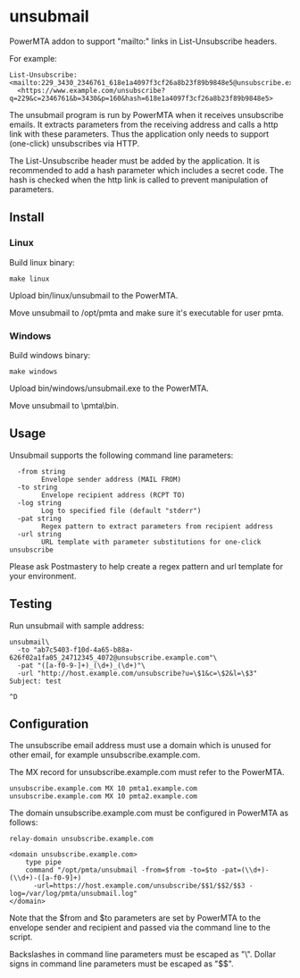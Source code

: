 # unsubmail

PowerMTA addon to support "mailto:" links in List-Unsubscribe headers.

For example:

    List-Unsubscribe: <mailto:229_3430_2346761_618e1a4097f3cf26a8b23f89b9848e5@unsubscribe.example.com>,
	  <https://www.example.com/unsubscribe?q=229&c=2346761&b=3430&p=160&hash=618e1a4097f3cf26a8b23f89b9848e5>

The unsubmail program is run by PowerMTA when it receives unsubscribe emails. It extracts parameters from the receiving address and calls a http link with these parameters. Thus the application only needs to support (one-click) unsubscribes via HTTP.

The List-Unsubscribe header must be added by the application. It is recommended to add a hash parameter which includes a secret code. The hash is checked when the http link is called to prevent manipulation of parameters. 

## Install

### Linux

Build linux binary:

	make linux

Upload bin/linux/unsubmail to the PowerMTA. 

Move unsubmail to /opt/pmta and make sure it's executable for user pmta.

### Windows

Build windows binary:

	make windows

Upload bin/windows/unsubmail.exe to the PowerMTA.

Move unsubmail to \pmta\bin.

## Usage

Unsubmail supports the following command line parameters:

	  -from string
	    	Envelope sender address (MAIL FROM)
	  -to string
	    	Envelope recipient address (RCPT TO)
	  -log string
	    	Log to specified file (default "stderr")
	  -pat string
	        Regex pattern to extract parameters from recipient address
	  -url string
	  	    URL template with parameter substitutions for one-click unsubscribe

Please ask Postmastery to help create a regex pattern and url template for your environment.

## Testing

Run unsubmail with sample address:

	unsubmail\
	  -to "ab7c5403-f10d-4a65-b88a-626f02a1fa05_24712345_4072@unsubscribe.example.com"\
	  -pat "([a-f0-9-]+)_(\d+)_(\d+)"\
	  -url "http://host.example.com/unsubscribe?u=\$1&c=\$2&l=\$3"
	Subject: test

	^D

## Configuration

The unsubscribe email address must use a domain which is unused for other email,
for example unsubscribe.example.com.

The MX record for unsubscribe.example.com must refer to the PowerMTA.

	unsubscribe.example.com MX 10 pmta1.example.com
	unsubscribe.example.com MX 10 pmta2.example.com

The domain unsubscribe.example.com must be configured in PowerMTA as follows:

	relay-domain unsubscribe.example.com

	<domain unsubscribe.example.com>
		type pipe
		command "/opt/pmta/unsubmail -from=$from -to=$to -pat=(\\d+)-(\\d+)-([a-f0-9]+)
		  -url=https://host.example.com/unsubscribe/$$1/$$2/$$3 -log=/var/log/pmta/unsubmail.log"
	</domain>

Note that the $from and $to parameters are set by PowerMTA to the envelope sender and
recipient and passed via the command line to the script.

Backslashes in command line parameters must be escaped as "\\". Dollar signs in command line parameters must be escaped as "$$".
